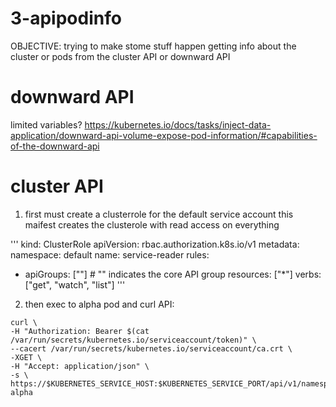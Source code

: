 # 3-apipodinfo

OBJECTIVE:
trying to make stome stuff happen getting info about the cluster or pods from the cluster API or downward API

# downward API

limited variables?
https://kubernetes.io/docs/tasks/inject-data-application/downward-api-volume-expose-pod-information/#capabilities-of-the-downward-api

# cluster API

1. first must create a clusterrole for the default service account
this maifest creates the clusterole with read access on everything

'''
kind: ClusterRole
apiVersion: rbac.authorization.k8s.io/v1
metadata:
  namespace: default
  name: service-reader
rules:
- apiGroups: [""] # "" indicates the core API group
  resources: ["*"]
  verbs: ["get", "watch", "list"]
'''

2. then exec to alpha pod and curl API:

```
curl \
-H "Authorization: Bearer $(cat /var/run/secrets/kubernetes.io/serviceaccount/token)" \
--cacert /var/run/secrets/kubernetes.io/serviceaccount/ca.crt \
-XGET \
-H "Accept: application/json" \
-s \
https://$KUBERNETES_SERVICE_HOST:$KUBERNETES_SERVICE_PORT/api/v1/namespaces/default/services/nginx-alpha
```
